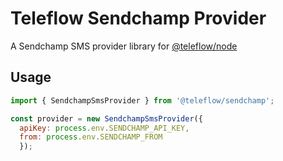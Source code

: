 # Teleflow Sendchamp Provider

A Sendchamp SMS provider library for [@teleflow/node](https://github.com/khulnasoft/teleflow)

## Usage

```javascript
import { SendchampSmsProvider } from '@teleflow/sendchamp';

const provider = new SendchampSmsProvider({
  apiKey: process.env.SENDCHAMP_API_KEY,
  from: process.env.SENDCHAMP_FROM
  });
```

